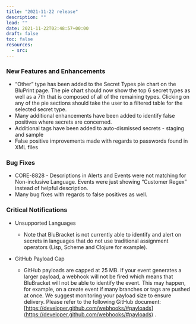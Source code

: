 ```yaml
---
title: "2021-11-22 release"
description: ""
lead: ""
date: 2021-11-22T02:48:57+00:00
draft: false
toc: false
resources:
  - src:
---
```



### New Features and Enhancements

- “Other” type has been added to the Secret Types pie chart on the BluPrint page. The pie chart should now show the top 6 secret types as well as a 7th that is composed of all of the remaining types. Clicking on any of the pie sections should take the user to a filtered table for the selected secret type.
- Many additional enhancements have been added to identify false positives where secrets are concerned.
- Additional tags have been added to auto-dismissed secrets - staging and sample
- False positive improvements made with regards to passwords found in XML files

### Bug Fixes

- CORE-8828 - Descriptions in Alerts and Events were not matching for Non-inclusive Language. Events were just showing “Customer Regex” instead of helpful description.
- Many bug fixes with regards to false positives as well.
    

### Critical Notifications

- Unsupported Languages
    - Note that BluBracket is not currently able to identify and alert on secrets in languages that do not use traditional assignment operators (Lisp, Scheme and Clojure for example).
        
- GitHub Payload Cap
    - GitHub payloads are capped at 25 MB. If your event generates a larger payload, a webhook will not be fired which means that BluBracket will not be able to identify the event. This may happen, for example, on a create event if many branches or tags are pushed at once. We suggest monitoring your payload size to ensure delivery. Please refer to the following GitHub document: [https://developer.github.com/webhooks/#payloads](https://developer.github.com/webhooks/#payloads) .

